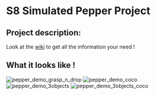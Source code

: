 # S8 Simulated Pepper Project

## Project description:
Look at the [wiki](https://github.com/cpe-majeure-robotique/Projet-pepper-sim-4A/wiki) to get all the information your need !

## What it looks like !
![pepper_demo_grasp_n_drop](https://github.com/cpe-majeure-robotique/S8-Simulated-Pepper-Project/blob/master/images/pepper_demo_grasp_n_drop.gif)
![pepper_demo_coco](https://github.com/cpe-majeure-robotique/S8-Simulated-Pepper-Project/blob/master/images/duck_coco.png)
![pepper_demo_3objects](https://github.com/cpe-majeure-robotique/S8-Simulated-Pepper-Project/blob/master/images/pepper_3_objects.png)
![pepper_demo_3objects_coco](https://github.com/cpe-majeure-robotique/S8-Simulated-Pepper-Project/blob/master/images/pepper_3_objects_coco.png)


